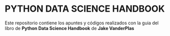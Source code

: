 # PYTHON DATA SCIENCE HANDBOOK

Este repositorio contiene los apuntes y códigos realizados con la guia del libro de **Python Data Science Handbook** de **Jake VanderPlas**
